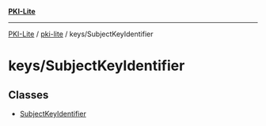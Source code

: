 [**PKI-Lite**](../../../README.md)

---

[PKI-Lite](../../../README.md) / [pki-lite](../../README.md) / keys/SubjectKeyIdentifier

# keys/SubjectKeyIdentifier

## Classes

- [SubjectKeyIdentifier](classes/SubjectKeyIdentifier.md)

